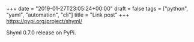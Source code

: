 +++
date = "2019-01-27T23:05:24+00:00"
draft = false
tags = ["python", "yaml", "automation", "cli"]
title = "Link post"
+++
https://pypi.org/project/shyml/

Shyml 0.7.0 release on PyPi.
